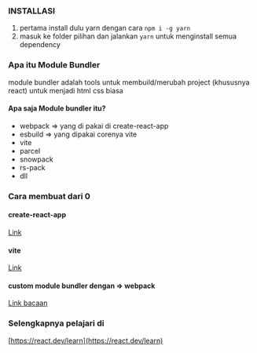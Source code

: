 ### INSTALLASI
1. pertama install dulu yarn dengan cara `npm i -g yarn`
1. masuk ke folder pilihan dan jalankan `yarn` untuk menginstall semua dependency

### Apa itu Module Bundler
module bundler adalah tools untuk membuild/merubah project (khususnya react) untuk menjadi html css biasa

#### Apa saja Module bundler itu?
- webpack => yang di pakai di create-react-app
- esbuild => yang dipakai corenya vite
- vite
- parcel
- snowpack
- rs-pack
- dll

### Cara membuat dari 0
#### create-react-app
[Link](https://create-react-app.dev/)

#### vite
[Link](https://vitejs.dev/guide/)

#### custom module bundler dengan => webpack
[Link bacaan](https://jsramblings.com/creating-a-react-app-with-webpack/)


### Selengkapnya pelajari di 
[https://react.dev/learn](https://react.dev/learn)